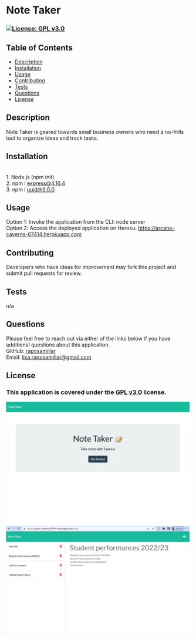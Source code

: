 # Note Taker

  ### [![License: GPL v3.0](https://img.shields.io/badge/License-GPLv3-blue.svg)](https://www.gnu.org/licenses/gpl-3.0) 

  ## Table of Contents
  - [Description](#description)
  - [Installation](#installation)
  - [Usage](#usage)
  - [Contributing](#contributing)
  - [Tests](#tests)
  - [Questions](#questions)
  - [License](#license)

  ## Description 
  Note Taker is geared towards small business owners who need a no-frills tool to organize ideas and track tasks.
  
  ## Installation 
  <br>1. Node.js (npm init)</br>2. npm i express@4.16.4</br>3. npm i uuid@9.0.0
  
  ## Usage
  Option 1: Invoke the application from the CLI: node server</br>Option 2: Access the deployed application on Heroku: https://arcane-caverns-67414.herokuapp.com

  ## Contributing 
  Developers who have ideas for improvement may fork this project and submit pull requests for review.

  ## Tests
  n/a

  ## Questions 
  Please feel free to reach out via either of the links below if you have additional questions about this application.</br>
  GitHub: <a href="https://github.com/raposamillar/">raposamillar</a></br>
  Email: lisa.raposamillar@gmail.com

  ## License
  ### This application is covered under the [GPL v3.0](https://choosealicense.com/licenses/gpl-3.0/) license.
  
  <img src="./src/note-taker-1.jpeg" width="500" /></br>
  <img src="./src/note-taker-2.jpeg" width="500" />
